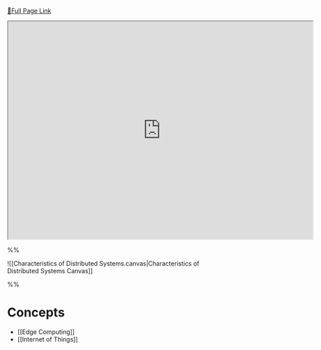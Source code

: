 [🔗Full Page Link](http://server.isaacklugman.com/distributed-systems-and-networks/characteristics-of-distributed-systems.html)

<iframe src="http://server.isaacklugman.com/distributed-systems-and-networks/characteristics-of-distributed-systems.html" width="700px" height="500px"></iframe>

%%

![[Characteristics of Distributed Systems.canvas|Characteristics of Distributed Systems Canvas]]

%%

# Concepts

- [[Edge Computing]]
- [[Internet of Things]]